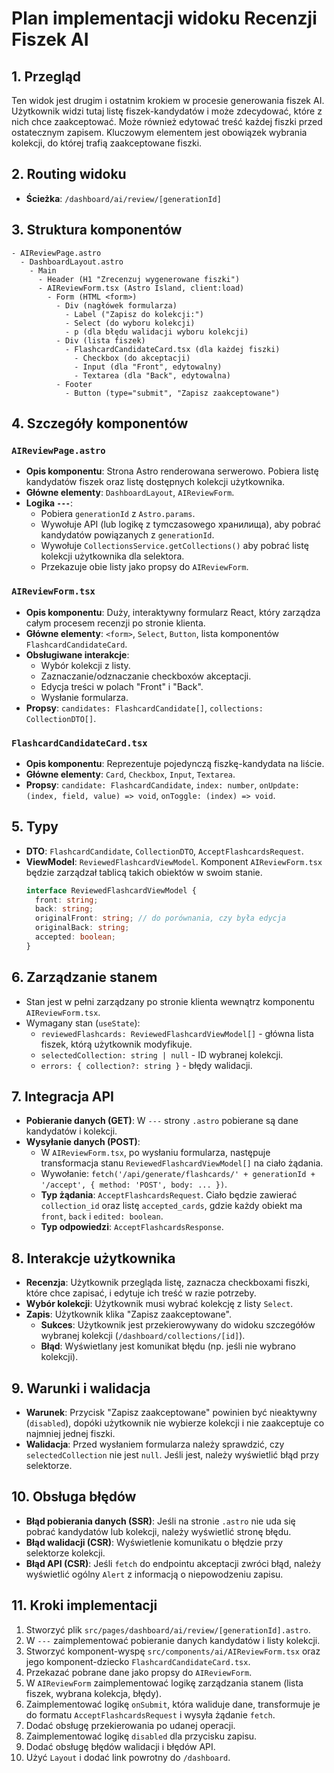 # Plan implementacji widoku Recenzji Fiszek AI

## 1. Przegląd
Ten widok jest drugim i ostatnim krokiem w procesie generowania fiszek AI. Użytkownik widzi tutaj listę fiszek-kandydatów i może zdecydować, które z nich chce zaakceptować. Może również edytować treść każdej fiszki przed ostatecznym zapisem. Kluczowym elementem jest obowiązek wybrania kolekcji, do której trafią zaakceptowane fiszki.

## 2. Routing widoku
- **Ścieżka**: `/dashboard/ai/review/[generationId]`

## 3. Struktura komponentów
```
- AIReviewPage.astro
  - DashboardLayout.astro
    - Main
      - Header (H1 "Zrecenzuj wygenerowane fiszki")
      - AIReviewForm.tsx (Astro Island, client:load)
        - Form (HTML <form>)
          - Div (nagłówek formularza)
            - Label ("Zapisz do kolekcji:")
            - Select (do wyboru kolekcji)
            - p (dla błędu walidacji wyboru kolekcji)
          - Div (lista fiszek)
            - FlashcardCandidateCard.tsx (dla każdej fiszki)
              - Checkbox (do akceptacji)
              - Input (dla "Front", edytowalny)
              - Textarea (dla "Back", edytowalna)
          - Footer
            - Button (type="submit", "Zapisz zaakceptowane")
```

## 4. Szczegóły komponentów
### `AIReviewPage.astro`
- **Opis komponentu**: Strona Astro renderowana serwerowo. Pobiera listę kandydatów fiszek oraz listę dostępnych kolekcji użytkownika.
- **Główne elementy**: `DashboardLayout`, `AIReviewForm`.
- **Logika `---`**:
  - Pobiera `generationId` z `Astro.params`.
  - Wywołuje API (lub logikę z tymczasowego хранилища), aby pobrać kandydatów powiązanych z `generationId`.
  - Wywołuje `CollectionsService.getCollections()` aby pobrać listę kolekcji użytkownika dla selektora.
  - Przekazuje obie listy jako propsy do `AIReviewForm`.

### `AIReviewForm.tsx`
- **Opis komponentu**: Duży, interaktywny formularz React, który zarządza całym procesem recenzji po stronie klienta.
- **Główne elementy**: `<form>`, `Select`, `Button`, lista komponentów `FlashcardCandidateCard`.
- **Obsługiwane interakcje**:
  - Wybór kolekcji z listy.
  - Zaznaczanie/odznaczanie checkboxów akceptacji.
  - Edycja treści w polach "Front" i "Back".
  - Wysłanie formularza.
- **Propsy**: `candidates: FlashcardCandidate[]`, `collections: CollectionDTO[]`.

### `FlashcardCandidateCard.tsx`
- **Opis komponentu**: Reprezentuje pojedynczą fiszkę-kandydata na liście.
- **Główne elementy**: `Card`, `Checkbox`, `Input`, `Textarea`.
- **Propsy**: `candidate: FlashcardCandidate`, `index: number`, `onUpdate: (index, field, value) => void`, `onToggle: (index) => void`.

## 5. Typy
- **DTO**: `FlashcardCandidate`, `CollectionDTO`, `AcceptFlashcardsRequest`.
- **ViewModel**: `ReviewedFlashcardViewModel`. Komponent `AIReviewForm.tsx` będzie zarządzał tablicą takich obiektów w swoim stanie.
  ```typescript
  interface ReviewedFlashcardViewModel {
    front: string;
    back: string;
    originalFront: string; // do porównania, czy była edycja
    originalBack: string;
    accepted: boolean;
  }
  ```

## 6. Zarządzanie stanem
- Stan jest w pełni zarządzany po stronie klienta wewnątrz komponentu `AIReviewForm.tsx`.
- Wymagany stan (`useState`):
  - `reviewedFlashcards: ReviewedFlashcardViewModel[]` - główna lista fiszek, którą użytkownik modyfikuje.
  - `selectedCollection: string | null` - ID wybranej kolekcji.
  - `errors: { collection?: string }` - błędy walidacji.

## 7. Integracja API
- **Pobieranie danych (GET)**: W `---` strony `.astro` pobierane są dane kandydatów i kolekcji.
- **Wysyłanie danych (POST)**:
  - W `AIReviewForm.tsx`, po wysłaniu formularza, następuje transformacja stanu `ReviewedFlashcardViewModel[]` na ciało żądania.
  - Wywołanie: `fetch('/api/generate/flashcards/' + generationId + '/accept', { method: 'POST', body: ... })`.
  - **Typ żądania**: `AcceptFlashcardsRequest`. Ciało będzie zawierać `collection_id` oraz listę `accepted_cards`, gdzie każdy obiekt ma `front`, `back` i `edited: boolean`.
  - **Typ odpowiedzi**: `AcceptFlashcardsResponse`.

## 8. Interakcje użytkownika
- **Recenzja**: Użytkownik przegląda listę, zaznacza checkboxami fiszki, które chce zapisać, i edytuje ich treść w razie potrzeby.
- **Wybór kolekcji**: Użytkownik musi wybrać kolekcję z listy `Select`.
- **Zapis**: Użytkownik klika "Zapisz zaakceptowane".
  - **Sukces**: Użytkownik jest przekierowywany do widoku szczegółów wybranej kolekcji (`/dashboard/collections/[id]`).
  - **Błąd**: Wyświetlany jest komunikat błędu (np. jeśli nie wybrano kolekcji).

## 9. Warunki i walidacja
- **Warunek**: Przycisk "Zapisz zaakceptowane" powinien być nieaktywny (`disabled`), dopóki użytkownik nie wybierze kolekcji i nie zaakceptuje co najmniej jednej fiszki.
- **Walidacja**: Przed wysłaniem formularza należy sprawdzić, czy `selectedCollection` nie jest `null`. Jeśli jest, należy wyświetlić błąd przy selektorze.

## 10. Obsługa błędów
- **Błąd pobierania danych (SSR)**: Jeśli na stronie `.astro` nie uda się pobrać kandydatów lub kolekcji, należy wyświetlić stronę błędu.
- **Błąd walidacji (CSR)**: Wyświetlenie komunikatu o błędzie przy selektorze kolekcji.
- **Błąd API (CSR)**: Jeśli `fetch` do endpointu akceptacji zwróci błąd, należy wyświetlić ogólny `Alert` z informacją o niepowodzeniu zapisu.

## 11. Kroki implementacji
1. Stworzyć plik `src/pages/dashboard/ai/review/[generationId].astro`.
2. W `---` zaimplementować pobieranie danych kandydatów i listy kolekcji.
3. Stworzyć komponent-wyspę `src/components/ai/AIReviewForm.tsx` oraz jego komponent-dziecko `FlashcardCandidateCard.tsx`.
4. Przekazać pobrane dane jako propsy do `AIReviewForm`.
5. W `AIReviewForm` zaimplementować logikę zarządzania stanem (lista fiszek, wybrana kolekcja, błędy).
6. Zaimplementować logikę `onSubmit`, która waliduje dane, transformuje je do formatu `AcceptFlashcardsRequest` i wysyła żądanie `fetch`.
7. Dodać obsługę przekierowania po udanej operacji.
8. Zaimplementować logikę `disabled` dla przycisku zapisu.
9. Dodać obsługę błędów walidacji i błędów API.
10. Użyć `Layout` i dodać link powrotny do `/dashboard`. 
